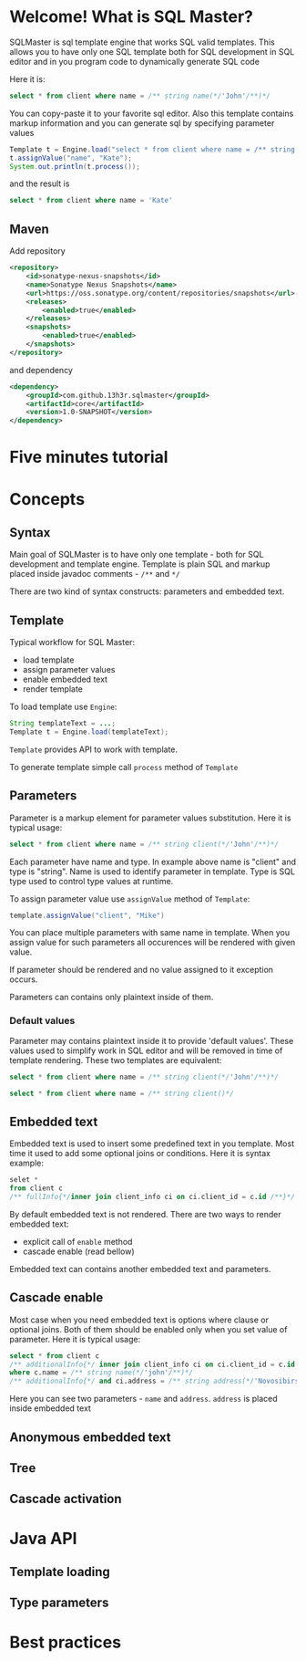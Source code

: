 # Welcome! What is SQL Master? 

SQLMaster is sql template engine that works SQL valid templates. This allows you to have only one SQL template both for SQL development in SQL editor and in you program code to dynamically generate SQL code

Here it is:

```sql
select * from client where name = /** string name(*/'John'/**)*/
```

You can copy-paste it to your favorite sql editor. Also this template contains markup information and you can generate sql by specifying parameter values

```java
Template t = Engine.load("select * from client where name = /** string name(*/'John'/**)*/");
t.assignValue("name", "Kate");
System.out.println(t.process());
```

and the result is

```sql
select * from client where name = 'Kate'
```

## Maven
Add repository

```xml
<repository>
    <id>sonatype-nexus-snapshots</id>
    <name>Sonatype Nexus Snapshots</name>
    <url>https://oss.sonatype.org/content/repositories/snapshots</url>
    <releases>
        <enabled>true</enabled>
    </releases>
    <snapshots>
        <enabled>true</enabled>
    </snapshots>
</repository>
```

and dependency

```xml
<dependency>
    <groupId>com.github.13h3r.sqlmaster</groupId>
    <artifactId>core</artifactId>
    <version>1.0-SNAPSHOT</version>
</dependency>
```

# Five minutes tutorial


# Concepts

## Syntax
Main goal of SQLMaster is to have only one template - both for SQL development and template engine. 
Template is plain SQL and markup placed inside javadoc comments - `/**` and `*/`

There are two kind of syntax constructs: parameters and embedded text.

## Template
Typical workflow for SQL Master:
- load template
- assign parameter values
- enable embedded text
- render template

To load template use `Engine`:

```java
String templateText = ...;
Template t = Engine.load(templateText);
```

`Template` provides API to work with template.

To generate template simple call `process` method of `Template`

## Parameters
Parameter is a markup element for parameter values substitution. Here it is typical usage:

```sql
select * from client where name = /** string client(*/'John'/**)*/
```

Each parameter have name and type. In example above name is "client" and type is "string". Name is used to identify parameter in template. Type is SQL type used to control type values at runtime.

To assign parameter value use `assignValue` method of `Template`:

```java
template.assignValue("client", "Mike")
```

You can place multiple parameters with same name in template. When you assign value for such parameters all occurences will be rendered with given value.

If parameter should be rendered and no value assigned to it exception occurs.

Parameters can contains only plaintext inside of them.

### Default values
Parameter may contains plaintext inside it to provide 'default values'. These values used to simplify work in SQL editor and will be removed in time of template rendering. These two templates are equivalent:

```sql
select * from client where name = /** string client(*/'John'/**)*/
```

```sql
select * from client where name = /** string client()*/
```

## Embedded text
Embedded text is used to insert some predefined text in you template. Most time it used to add some optional joins or conditions. Here it is syntax example:

```sql
selet * 
from client c 
/** fullInfo{*/inner join client_info ci on ci.client_id = c.id /**}*/
```

By default embedded text is not rendered. There are two ways to render embedded text:
- explicit call of `enable` method
- cascade enable (read bellow)

Embedded text can contains another embedded text and parameters.

## Cascade enable
Most case when you need embedded text is options where clause or optional joins. Both of them should be enabled only when you set value of parameter. Here it is typical usage:

```sql
select * from client c
/** additionalInfo{*/ inner join client_info ci on ci.client_id = c.id /**}*/
where c.name = /** string name(*/'john'/**)*/
/** additionalInfo{*/ and ci.address = /** string address(*/'Novosibirsk'/**)}*/
```
Here you can see two parameters - `name` and `address`. `address` is placed inside embedded text

## Anonymous embedded text

## Tree

## Cascade activation

# Java API
## Template loading
## Type parameters

# Best practices

